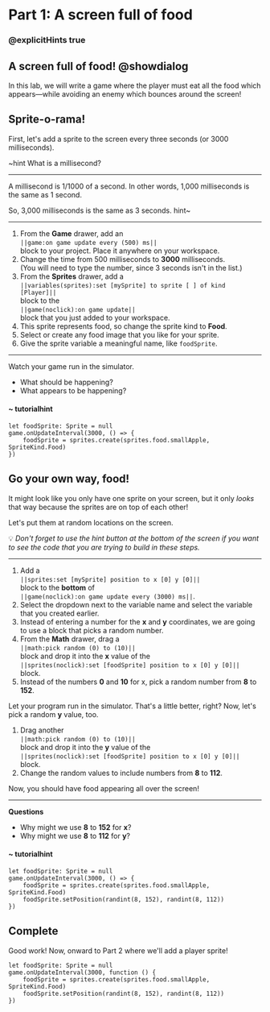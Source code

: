 # Part 1: A screen full of food
### @explicitHints true

## A screen full of food! @showdialog

In this lab, we will write a game where the player must eat all the food
which appears—while avoiding an enemy which bounces around the screen!

## Sprite-o-rama!

First, let's add a sprite to the screen every three seconds (or 3000 milliseconds).

~hint What is a millisecond?

---

A millisecond is 1/1000 of a second. In other words, 1,000 milliseconds
is the same as 1 second.

So, 3,000 milliseconds is the same as 3 seconds.
hint~

---

1.   From the **Game** drawer, add an <br/>
``||game:on game update every (500) ms||``<br/>
block to your project. Place it anywhere on your workspace.
1.   Change the time from 500 milliseconds to **3000** milliseconds.<br/>
(You will need to type the number, since 3 seconds isn't in the list.)
1.   From the **Sprites** drawer, add a   
``||variables(sprites):set [mySprite] to sprite [ ] of kind [Player]||``   
block to the   
``||game(noclick):on game update||``   
block that you just added to your workspace.
1.   This sprite represents food, so change the sprite kind to **Food**.
1.   Select or create any food image that you like for your sprite.
1.   Give the sprite variable a meaningful name, like `foodSprite`.

---

Watch your game run in the simulator. 

- What should be happening? 
- What appears to be happening?



#### ~ tutorialhint

```blocks
let foodSprite: Sprite = null
game.onUpdateInterval(3000, () => {
    foodSprite = sprites.create(sprites.food.smallApple, SpriteKind.Food)
})
```

## Go your own way, food!

It might look like you only have one sprite on your screen, but it only *looks* that way because the sprites are on top of each other!

Let's put them at random locations on the screen.

💡 _Don't forget to use the hint button at the bottom of the screen if you want to
see the code that you are trying to build in these steps._ 

---

1.   Add a   
``||sprites:set [mySprite] position to x [0] y [0]||`` <br/>
block to the **bottom** of  <br/>
``||game(noclick):on game update every (3000) ms||``. <br/>
1.   Select the dropdown next to the variable name and select the
variable that you created earlier.
1.   Instead of entering a number for the **x** and **y** coordinates,
we are going to use a block that picks a random number.
1.   From the **Math** drawer, drag a <br/>
``||math:pick random (0) to (10)||`` <br/>
block and drop it into the **x** value of the  <br/>
``||sprites(noclick):set [foodSprite] position to x [0] y [0]||`` <br/>
block.
1.   Instead of the numbers **0** and **10** for x, pick
a random number from **8** to **152**.

Let your program run in the simulator. That's a little better, right?
Now, let's pick a random **y** value, too.

1.   Drag another <br/>
``||math:pick random (0) to (10)||``<br/>
block and drop it into the **y** value of the <br/>
``||sprites(noclick):set [foodSprite] position to x [0] y [0]||`` <br/>
block.
1.   Change the random values to include numbers from **8** to **112**.

Now, you should have food appearing all over the screen!

---

**Questions**

-   Why might we use **8** to **152** for **x**?
-   Why might we use **8** to **112** for **y**?


#### ~ tutorialhint

```blocks
let foodSprite: Sprite = null
game.onUpdateInterval(3000, () => {
    foodSprite = sprites.create(sprites.food.smallApple, SpriteKind.Food)
    foodSprite.setPosition(randint(8, 152), randint(8, 112))
})
```

## Complete

Good work! Now, onward to Part 2 where we'll add a player sprite!



```ghost
let foodSprite: Sprite = null
game.onUpdateInterval(3000, function () {
    foodSprite = sprites.create(sprites.food.smallApple, SpriteKind.Food)
    foodSprite.setPosition(randint(8, 152), randint(8, 112))
})
```
